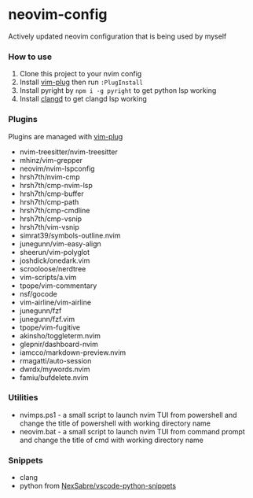 # neovim-config

Actively updated neovim configuration that is being used by myself

### How to use

1. Clone this project to your nvim config
2. Install [vim-plug](https://github.com/junegunn/vim-plug) then run `:PlugInstall`
3. Install pyright by `npm i -g pyright` to get python lsp working
4. Install [clangd](https://clangd.llvm.org/installation) to get clangd lsp working

### Plugins

Plugins are managed with [vim-plug](https://github.com/junegunn/vim-plug)

* nvim-treesitter/nvim-treesitter
* mhinz/vim-grepper
* neovim/nvim-lspconfig
* hrsh7th/nvim-cmp
* hrsh7th/cmp-nvim-lsp
* hrsh7th/cmp-buffer
* hrsh7th/cmp-path
* hrsh7th/cmp-cmdline
* hrsh7th/cmp-vsnip
* hrsh7th/vim-vsnip
* simrat39/symbols-outline.nvim
* junegunn/vim-easy-align
* sheerun/vim-polyglot
* joshdick/onedark.vim
* scrooloose/nerdtree
* vim-scripts/a.vim
* tpope/vim-commentary
* nsf/gocode
* vim-airline/vim-airline
* junegunn/fzf
* junegunn/fzf.vim
* tpope/vim-fugitive
* akinsho/toggleterm.nvim
* glepnir/dashboard-nvim
* iamcco/markdown-preview.nvim
* rmagatti/auto-session
* dwrdx/mywords.nvim
* famiu/bufdelete.nvim

### Utilities

* nvimps.ps1 - a small script to launch nvim TUI from powershell and change the title of powershell with working directory name
* neovim.bat - a small script to launch nvim TUI from command prompt and change the title of cmd with working directory name


### Snippets

* clang
* python from [NexSabre/vscode-python-snippets](https://github.com/NexSabre/vscode-python-snippets)
